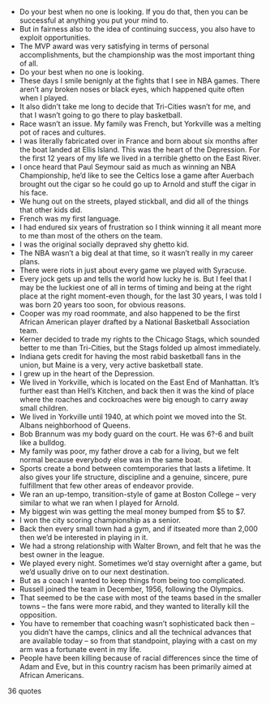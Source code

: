  - Do your best when no one is looking. If you do that, then you can be successful at anything you put your mind to.
 - But in fairness also to the idea of continuing success, you also have to exploit opportunities.
 - The MVP award was very satisfying in terms of personal accomplishments, but the championship was the most important thing of all.
 - Do your best when no one is looking.
 - These days I smile benignly at the fights that I see in NBA games. There aren’t any broken noses or black eyes, which happened quite often when I played.
 - It also didn’t take me long to decide that Tri-Cities wasn’t for me, and that I wasn’t going to go there to play basketball.
 - Race wasn’t an issue. My family was French, but Yorkville was a melting pot of races and cultures.
 - I was literally fabricated over in France and born about six months after the boat landed at Ellis Island. This was the heart of the Depression. For the first 12 years of my life we lived in a terrible ghetto on the East River.
 - I once heard that Paul Seymour said as much as winning an NBA Championship, he’d like to see the Celtics lose a game after Auerbach brought out the cigar so he could go up to Arnold and stuff the cigar in his face.
 - We hung out on the streets, played stickball, and did all of the things that other kids did.
 - French was my first language.
 - I had endured six years of frustration so I think winning it all meant more to me than most of the others on the team.
 - I was the original socially depraved shy ghetto kid.
 - The NBA wasn’t a big deal at that time, so it wasn’t really in my career plans.
 - There were riots in just about every game we played with Syracuse.
 - Every jock gets up and tells the world how lucky he is. But I feel that I may be the luckiest one of all in terms of timing and being at the right place at the right moment-even though, for the last 30 years, I was told I was born 20 years too soon, for obvious reasons.
 - Cooper was my road roommate, and also happened to be the first African American player drafted by a National Basketball Association team.
 - Kerner decided to trade my rights to the Chicago Stags, which sounded better to me than Tri-Cities, but the Stags folded up almost immediately.
 - Indiana gets credit for having the most rabid basketball fans in the union, but Maine is a very, very active basketball state.
 - I grew up in the heart of the Depression.
 - We lived in Yorkville, which is located on the East End of Manhattan. It’s further east than Hell’s Kitchen, and back then it was the kind of place where the roaches and cockroaches were big enough to carry away small children.
 - We lived in Yorkville until 1940, at which point we moved into the St. Albans neighborhood of Queens.
 - Bob Brannum was my body guard on the court. He was 6?-6 and built like a bulldog.
 - My family was poor, my father drove a cab for a living, but we felt normal because everybody else was in the same boat.
 - Sports create a bond between comtemporaries that lasts a lifetime. It also gives your life structure, discipline and a genuine, sincere, pure fulfillment that few other areas of endeavor provide.
 - We ran an up-tempo, transition-style of game at Boston College – very similar to what we ran when I played for Arnold.
 - My biggest win was getting the meal money bumped from $5 to $7.
 - I won the city scoring championship as a senior.
 - Back then every small town had a gym, and if itseated more than 2,000 then we’d be interested in playing in it.
 - We had a strong relationship with Walter Brown, and felt that he was the best owner in the league.
 - We played every night. Sometimes we’d stay overnight after a game, but we’d usually drive on to our next destination.
 - But as a coach I wanted to keep things from being too complicated.
 - Russell joined the team in December, 1956, following the Olympics.
 - That seemed to be the case with most of the teams based in the smaller towns – the fans were more rabid, and they wanted to literally kill the opposition.
 - You have to remember that coaching wasn’t sophisticated back then – you didn’t have the camps, clinics and all the technical advances that are available today – so from that standpoint, playing with a cast on my arm was a fortunate event in my life.
 - People have been killing because of racial differences since the time of Adam and Eve, but in this country racism has been primarily aimed at African Americans.

36 quotes